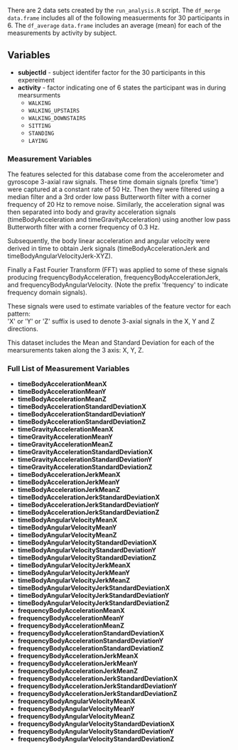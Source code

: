 
There are 2 data sets created by the ``run_analysis.R`` script. The ``df_merge`` ``data.frame`` includes all of the following measuerments for 30 participants in 6. The ``df_average`` ``data.frame`` includes an average (mean) for each of the measurements by activity by subject.

## Variables
* **subjectId** - subject identifer factor for the 30 participants in this expereiment
* **activity** - factor indicating one of 6 states the participant was in during mearsurments
    * ``WALKING``
    * ``WALKING_UPSTAIRS``
    * ``WALKING_DOWNSTAIRS``
    * ``SITTING``
    * ``STANDING``
    * ``LAYING``

### Measurement Variables

The features selected for this database come from the accelerometer and gyroscope 3-axial raw signals. These time domain signals (prefix 'time') were captured at a constant rate of 50 Hz. Then they were filtered using a median filter and a 3rd order low pass Butterworth filter with a corner frequency of 20 Hz to remove noise. Similarly, the acceleration signal was then separated into body and gravity acceleration signals (timeBodyAcceleration and timeGravityAcceleration) using another low pass Butterworth filter with a corner frequency of 0.3 Hz. 

Subsequently, the body linear acceleration and angular velocity were derived in time to obtain Jerk signals (timeBodyAccelerationJerk and timeBodyAngularVelocityJerk-XYZ).

Finally a Fast Fourier Transform (FFT) was applied to some of these signals producing frequencyBodyAcceleration, frequencyBodyAccelerationJerk, and frequencyBodyAngularVelocity. (Note the prefix 'frequency' to indicate frequency domain signals).

These signals were used to estimate variables of the feature vector for each pattern:  
'X' or 'Y' or 'Z' suffix is used to denote 3-axial signals in the X, Y and Z directions.

This dataset includes the Mean and Standard Deviation for each of the mearsurements taken along the 3 axis: X, Y, Z.

### Full List of Measurement Variables
* **timeBodyAccelerationMeanX**
* **timeBodyAccelerationMeanY**
* **timeBodyAccelerationMeanZ**
* **timeBodyAccelerationStandardDeviationX**
* **timeBodyAccelerationStandardDeviationY**
* **timeBodyAccelerationStandardDeviationZ**
* **timeGravityAccelerationMeanX**
* **timeGravityAccelerationMeanY**
* **timeGravityAccelerationMeanZ**
* **timeGravityAccelerationStandardDeviationX**
* **timeGravityAccelerationStandardDeviationY**
* **timeGravityAccelerationStandardDeviationZ**
* **timeBodyAccelerationJerkMeanX**
* **timeBodyAccelerationJerkMeanY**
* **timeBodyAccelerationJerkMeanZ**
* **timeBodyAccelerationJerkStandardDeviationX**
* **timeBodyAccelerationJerkStandardDeviationY**
* **timeBodyAccelerationJerkStandardDeviationZ**
* **timeBodyAngularVelocityMeanX**
* **timeBodyAngularVelocityMeanY**
* **timeBodyAngularVelocityMeanZ**
* **timeBodyAngularVelocityStandardDeviationX**
* **timeBodyAngularVelocityStandardDeviationY**
* **timeBodyAngularVelocityStandardDeviationZ**
* **timeBodyAngularVelocityJerkMeanX**
* **timeBodyAngularVelocityJerkMeanY**
* **timeBodyAngularVelocityJerkMeanZ**
* **timeBodyAngularVelocityJerkStandardDeviationX**
* **timeBodyAngularVelocityJerkStandardDeviationY**
* **timeBodyAngularVelocityJerkStandardDeviationZ**
* **frequencyBodyAccelerationMeanX**
* **frequencyBodyAccelerationMeanY**
* **frequencyBodyAccelerationMeanZ**
* **frequencyBodyAccelerationStandardDeviationX**
* **frequencyBodyAccelerationStandardDeviationY**
* **frequencyBodyAccelerationStandardDeviationZ**
* **frequencyBodyAccelerationJerkMeanX**
* **frequencyBodyAccelerationJerkMeanY**
* **frequencyBodyAccelerationJerkMeanZ**
* **frequencyBodyAccelerationJerkStandardDeviationX**
* **frequencyBodyAccelerationJerkStandardDeviationY**
* **frequencyBodyAccelerationJerkStandardDeviationZ**
* **frequencyBodyAngularVelocityMeanX**
* **frequencyBodyAngularVelocityMeanY**
* **frequencyBodyAngularVelocityMeanZ**
* **frequencyBodyAngularVelocityStandardDeviationX**
* **frequencyBodyAngularVelocityStandardDeviationY**
* **frequencyBodyAngularVelocityStandardDeviationZ**
